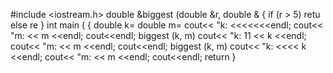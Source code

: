 #include <iostream.h>
double &biggest (double &r, double & 
{ 
 if (r > 5) retu else re 
} int main (
{ double k= 
 double m= 
cout<< "k: <<<<<<<endl;
cout<< "m: << m <<endl;
cout<<endl;
biggest (k, m) 
cout<< "k: 11 << k <<endl;
cout<< "m: << m <<endl;
cout<<endl;
biggest (k, m) 
cout<< "k: <<<< k <<endl;
cout<< "m: << m <<endl; 
cout<<endl;
return
}
